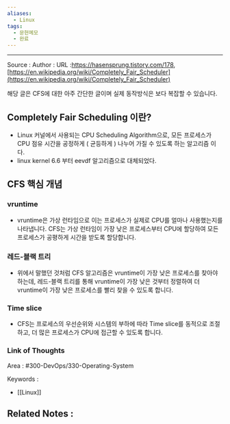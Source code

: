 ```yaml
---
aliases:
  - Linux
tags:
  - 문헌메모
  - 완료
---
```



---


Source :
Author : 
URL :https://hasensprung.tistory.com/178, [https://en.wikipedia.org/wiki/Completely_Fair_Scheduler](https://en.wikipedia.org/wiki/Completely_Fair_Scheduler)

해당 글은 CFS에 대한 아주 간단한 글이며 실제 동작방식은 보다 복잡할 수 있습니다.

## Completely Fair Scheduling 이란?
- Linux 커널에서 사용되는 CPU Scheduling Algorithm으로, 모든 프로세스가 CPU 점유 시간을 공정하게 ( 균등하게 ) 나누어 가질 수 있도록 하는 알고리즘 이다.
- linux kernel 6.6 부터 eevdf 알고리즘으로 대체되었다.

## CFS 핵심 개념
### vruntime
- vruntime은 가상 런타임으로 이는 프로세스가 실제로 CPU를 얼마나 사용했는지를 나타냅니다.
 CFS는 가상 런타임이 가장 낮은 프로세스부터 CPU에 할당하여 모든 프로세스가 공평하게 시간을 받도록 할당합니다.
### 레드-블랙 트리
- 위에서 말했던 것처럼 CFS 알고리즘은 vruntime이 가장 낮은 프로세스를 찾아야 하는데, 레드-블랙 트리를 통해 vruntime이 가장 낮은 것부터 정렬하여 더 vruntime이 가장 낮은 프로세스를 빨리 찾을 수 있도록 합니다.
### Time slice
- CFS는 프로세스의 우선순위와 시스템의 부하에 따라 Time slice를 동적으로 조절하고, 더 많은 프로세스가 CPU에 접근할 수 있도록 합니다.

### Link of Thoughts
Area : #300-DevOps/330-Operating-System 

Keywords :
- [[Linux]]

Related Notes : 
- 
